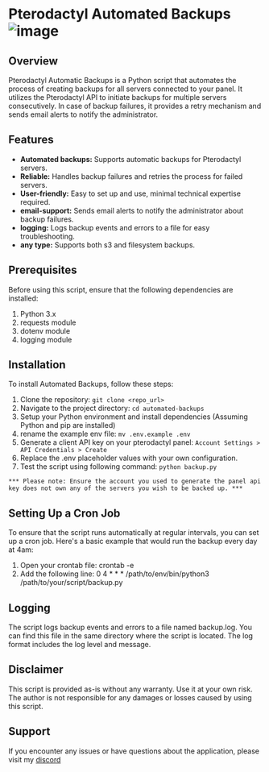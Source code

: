 # Pterodactyl Automated Backups ![image](https://github.com/Fz77z/pterodactyl-automated-backups/assets/90436534/7b33995b-2241-4725-aa39-b057f13cd3ab)


## Overview

Pterodactyl Automatic Backups is a Python script that automates the process of creating backups for all servers connected to your panel. It utilizes the Pterodactyl API to initiate backups for multiple servers consecutively. In case of backup failures, it provides a retry mechanism and sends email alerts to notify the administrator.

## Features

- **Automated backups:** Supports automatic backups for Pterodactyl servers.
- **Reliable:** Handles backup failures and retries the process for failed servers.
- **User-friendly:** Easy to set up and use, minimal technical expertise required.
- **email-support:** Sends email alerts to notify the administrator about backup failures.
- **logging:** Logs backup events and errors to a file for easy troubleshooting.
- **any type:** Supports both s3 and filesystem backups.


## Prerequisites

Before using this script, ensure that the following dependencies are installed:

1. Python 3.x
2. requests module
3. dotenv module
4. logging module


## Installation

To install Automated Backups, follow these steps:

1. Clone the repository: `git clone <repo_url>`
2. Navigate to the project directory: `cd automated-backups`
3. Setup your Python environment and install dependencies (Assuming Python and pip are installed)
4. rename the example env file: `mv .env.example .env`
5. Generate a client API key on your pterodactyl panel: `Account Settings > API Credentials > Create`
6. Replace the .env placeholder values with your own configuration.
7. Test the script using following command: `python backup.py`

`*** Please note: Ensure the account you used to generate the panel api key does not own any of the servers you wish to be backed up. ***`

## Setting Up a Cron Job

To ensure that the script runs automatically at regular intervals, you can set up a cron job. Here's a basic example that would run the backup every day at 4am:

1. Open your crontab file: crontab -e
2. Add the following line: 0 4 * * * /path/to/env/bin/python3 /path/to/your/script/backup.py

## Logging

The script logs backup events and errors to a file named backup.log. You can find this file in the same directory where the script is located. The log format includes the log level and message.

## Disclaimer

This script is provided as-is without any warranty. Use it at your own risk. The author is not responsible for any damages or losses caused by using this script.

## Support

If you encounter any issues or have questions about the application, please visit my [discord](https://discord.gg/ngnKtNdv)



